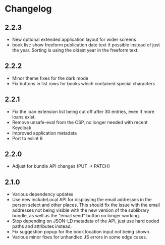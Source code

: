 # Changelog

## 2.2.3

* New optional extended application layout for wider screens
* book list: show freeform publication date text if possible instead of just the
  year. Sorting is using the oldest year in the freeform text.

## 2.2.2

* Minor theme fixes for the dark mode
* Fix buttons in list rows for books which contained special characters

## 2.2.1

* Fix the loan extension list being cut off after 30 entries, even if more loans exist.
* Remove unsafe-eval from the CSP, no longer needed with recent Keycloak
* Improved application metadata
* Port to eslint 9

## 2.2.0

* Adjust for bundle API changes (PUT -> PATCH)

## 2.1.0

* Various dependency updates
* Use new includeLocal API for displaying the email addresses in the person
  select and other places. This should fix the issue with the email addresses
  not being visible with the new version of the sublibrary bundle, as well as
  the "email send" button no longer working.
* Stop depending on JSON-LD metadata of the API, just use hard coded paths and
  attributes instead.
* Fix suggestion popup for the book location input not being shown.
* Various minor fixes for unhandled JS errors in some edge cases.
